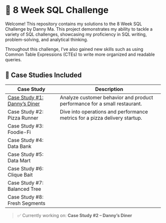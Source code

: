 # 🍜 8 Week SQL Challenge

Welcome! This repository contains my solutions to the 8 Week SQL Challenge by Danny Ma. This project demonstrates my ability to tackle a variety of SQL challenges, showcasing my proficiency in SQL writing, problem-solving, and analytical thinking. 

Throughout this challenge, I’ve also gained new skills such as using Common Table Expressions (CTEs) to write more organized and readable queries.

## 📁 Case Studies Included

| Case Study | Description |
|------------|-------------|
|[Case Study #1: Danny’s Diner](https://github.com/xerxerbreak/8-week-SQL-Challenge/blob/main/Case%20Study%20%231%20-%20Danny's%20Diner/README.md) | Analyze customer behavior and product performance for a small restaurant. |
|Case Study #2: Pizza Runner | Dive into operations and performance metrics for a pizza delivery startup. |
|Case Study #3: Foodie-Fi ||
|Case Study #4: Data Bank ||
|Case Study #5: Data Mart ||
|Case Study #6: Clique Bait ||
|Case Study #7: Balanced Tree ||
|Case Study #8: Fresh Segments ||

> ✅ Currently working on: **Case Study #2 – Danny’s Diner**
